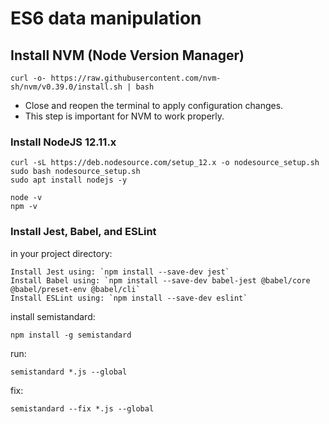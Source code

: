 # ES6 data manipulation

## Install NVM (Node Version Manager)
```
curl -o- https://raw.githubusercontent.com/nvm-sh/nvm/v0.39.0/install.sh | bash
```

* Close and reopen the terminal to apply configuration changes.
* This step is important for NVM to work properly.

### Install NodeJS 12.11.x
```
curl -sL https://deb.nodesource.com/setup_12.x -o nodesource_setup.sh
sudo bash nodesource_setup.sh
sudo apt install nodejs -y
```
```
node -v
npm -v
```

### Install Jest, Babel, and ESLint
in your project directory:
```
Install Jest using: `npm install --save-dev jest`
Install Babel using: `npm install --save-dev babel-jest @babel/core @babel/preset-env @babel/cli`
Install ESLint using: `npm install --save-dev eslint`
```

install semistandard:
```
npm install -g semistandard
```
run:
```
semistandard *.js --global
```
fix:
```
semistandard --fix *.js --global
```